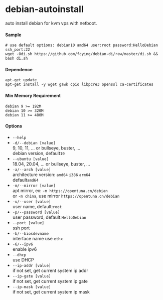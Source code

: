 # debian-autoinstall

auto install debian for kvm vps with netboot.

#### Sample
```
# use default options: debian10 amd64 user:root password:HelloDebian ssh_port:22
wget -Odi.sh https://github.com/fcying/debian-di/raw/master/di.sh && bash di.sh
```

#### Dependence
```
apt-get update
apt-get install -y wget gawk cpio libpcre3 openssl ca-certificates
```

#### Min Memory Requirement
```
debian 9 >= 192M
debian 10 >= 320M
debian 11 >= 480M
```

#### Options
* `--help`
* `-d/--debian [value]`</br>
    9, 10, 11, ... or bullseye, buster, ...</br>
    debian version, default`10`
* `--ubuntu [value]`</br>
    18.04, 20.04, ... or bullseye, buster, ...
* `-a/--arch [value]`</br>
    architecture version: `amd64` `i386` `arm64`</br>
    default`amd64`
* `-m/--mirror [value]`</br>
    apt mirror, ex: `-m https://opentuna.cn/debian`</br>
    or `-m china`, use mirror `https://opentuna.cn/debian`
* `-u/--user [value]`</br>
    user name, default:`root`
* `-p/--password [value]`</br>
    user password, default:`HelloDebian`
* `--port [value]`</br>
    ssh port
* `-b/--biosdevname`</br>
    interface name use `ethx`
* `-6/--ipv6`</br>
    enable ipv6
* `--dhcp`</br>
    use DHCP
* `--ip-addr [value]`</br>
    if not set, get current system ip addr
* `--ip-gate [value]`</br>
    if not set, get current system ip gate
* `--ip-mask [value]`</br>
    if not set, get current system ip mask

